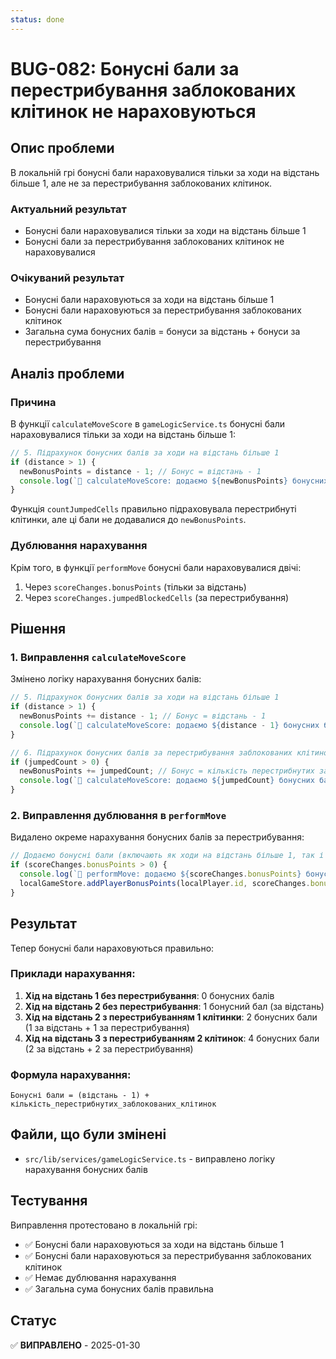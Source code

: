 ```yaml
---
status: done
---
```


# BUG-082: Бонусні бали за перестрибування заблокованих клітинок не нараховуються

## Опис проблеми

В локальній грі бонусні бали нараховувалися тільки за ходи на відстань більше 1, але не за перестрибування заблокованих клітинок.

### Актуальний результат
- Бонусні бали нараховувалися тільки за ходи на відстань більше 1
- Бонусні бали за перестрибування заблокованих клітинок не нараховувалися

### Очікуваний результат
- Бонусні бали нараховуються за ходи на відстань більше 1
- Бонусні бали нараховуються за перестрибування заблокованих клітинок
- Загальна сума бонусних балів = бонуси за відстань + бонуси за перестрибування

## Аналіз проблеми

### Причина
В функції `calculateMoveScore` в `gameLogicService.ts` бонусні бали нараховувалися тільки за ходи на відстань більше 1:

```typescript
// 5. Підрахунок бонусних балів за ходи на відстань більше 1
if (distance > 1) {
  newBonusPoints = distance - 1; // Бонус = відстань - 1
  console.log(`🎯 calculateMoveScore: додаємо ${newBonusPoints} бонусних балів за хід на відстань ${distance}`);
}
```

Функція `countJumpedCells` правильно підраховувала перестрибнуті клітинки, але ці бали не додавалися до `newBonusPoints`.

### Дублювання нарахування
Крім того, в функції `performMove` бонусні бали нараховувалися двічі:
1. Через `scoreChanges.bonusPoints` (тільки за відстань)
2. Через `scoreChanges.jumpedBlockedCells` (за перестрибування)

## Рішення

### 1. Виправлення `calculateMoveScore`

Змінено логіку нарахування бонусних балів:

```typescript
// 5. Підрахунок бонусних балів за ходи на відстань більше 1
if (distance > 1) {
  newBonusPoints += distance - 1; // Бонус = відстань - 1
  console.log(`🎯 calculateMoveScore: додаємо ${distance - 1} бонусних балів за хід на відстань ${distance}`);
}

// 6. Підрахунок бонусних балів за перестрибування заблокованих клітинок
if (jumpedCount > 0) {
  newBonusPoints += jumpedCount; // Бонус = кількість перестрибнутих заблокованих клітинок
  console.log(`🎯 calculateMoveScore: додаємо ${jumpedCount} бонусних балів за перестрибування ${jumpedCount} заблокованих клітинок`);
}
```

### 2. Виправлення дублювання в `performMove`

Видалено окреме нарахування бонусних балів за перестрибування:

```typescript
// Додаємо бонусні бали (включають як ходи на відстань більше 1, так і перестрибування заблокованих клітинок)
if (scoreChanges.bonusPoints > 0) {
  console.log(`🎯 performMove: додаємо ${scoreChanges.bonusPoints} бонусних балів гравцю ${currentPlayer.name} (включають ходи на відстань > 1 та перестрибування заблокованих клітинок)`);
  localGameStore.addPlayerBonusPoints(localPlayer.id, scoreChanges.bonusPoints);
}
```

## Результат

Тепер бонусні бали нараховуються правильно:

### Приклади нарахування:
1. **Хід на відстань 1 без перестрибування**: 0 бонусних балів
2. **Хід на відстань 2 без перестрибування**: 1 бонусний бал (за відстань)
3. **Хід на відстань 2 з перестрибуванням 1 клітинки**: 2 бонусних бали (1 за відстань + 1 за перестрибування)
4. **Хід на відстань 3 з перестрибуванням 2 клітинок**: 4 бонусних бали (2 за відстань + 2 за перестрибування)

### Формула нарахування:
```
Бонусні бали = (відстань - 1) + кількість_перестрибнутих_заблокованих_клітинок
```

## Файли, що були змінені

- `src/lib/services/gameLogicService.ts` - виправлено логіку нарахування бонусних балів

## Тестування

Виправлення протестовано в локальній грі:
- ✅ Бонусні бали нараховуються за ходи на відстань більше 1
- ✅ Бонусні бали нараховуються за перестрибування заблокованих клітинок
- ✅ Немає дублювання нарахування
- ✅ Загальна сума бонусних балів правильна

## Статус

✅ **ВИПРАВЛЕНО** - 2025-01-30 